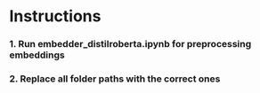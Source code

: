 # Instructions
### 1. Run embedder_distilroberta.ipynb for preprocessing embeddings
### 2. Replace all folder paths with the correct ones
